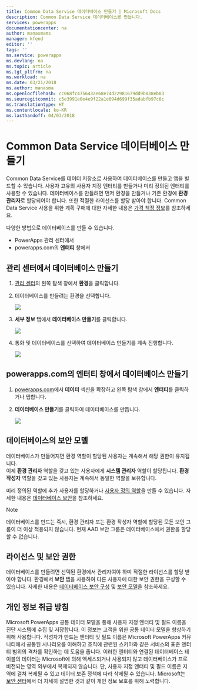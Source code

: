 ```yaml
---
title: Common Data Service 데이터베이스 만들기 | Microsoft Docs
description: Common Data Service 데이터베이스를 만듭니다.
services: powerapps
documentationcenter: na
author: manasmams
manager: kfend
editor: ''
tags: ''
ms.service: powerapps
ms.devlang: na
ms.topic: article
ms.tgt_pltfrm: na
ms.workload: na
ms.date: 03/21/2018
ms.author: manasma
ms.openlocfilehash: cc068fc475643ae68e74d22981679dd9b038eb83
ms.sourcegitcommit: c5e3991e0e4e9f22a1e094d699f35adabfb97c6c
ms.translationtype: HT
ms.contentlocale: ko-KR
ms.lasthandoff: 04/03/2018
---
```

# <a name="create-a-common-data-service-database"></a>Common Data Service 데이터베이스 만들기
Common Data Service를 데이터 저장소로 사용하여 데이터베이스를 만들고 앱을 빌드할 수 있습니다. 사용자 고유의 사용자 지정 엔터티를 만들거나 미리 정의된 엔터티를 사용할 수 있습니다. 데이터베이스를 만들려면 먼저 환경을 만들거나 기존 환경에 **환경 관리자**로 할당되어야 합니다. 또한 적절한 라이선스를 할당 받아야 합니다. Common Data Service 사용을 위한 계획 구매에 대한 자세한 내용은 [가격 책정 정보](pricing-billing-skus.md)를 참조하세요.

다양한 방법으로 데이터베이스를 만들 수 있습니다.

* PowerApps 관리 센터에서
* powerapps.com의 **엔터티** 창에서

## <a name="create-a-database-in-the-admin-center"></a>관리 센터에서 데이터베이스 만들기
1. [관리 센터](https://admin.powerapps.com)의 왼쪽 탐색 창에서 **환경**을 클릭합니다.
    
2. 데이터베이스를 만들려는 환경을 선택합니다.
    
    ![](./media/create-database/environment-list-new.png)

3. **세부 정보** 탭에서 **데이터베이스 만들기**를 클릭합니다. 
    
    ![](./media/create-database/Create-DB-From-Details.png)

4. 통화 및 데이터베이스를 선택하여 데이터베이스 만들기를 계속 진행합니다. 
    
    ![](./media/create-database/DB-Choose-options.png)



## <a name="create-a-database-in-the-entities-pane-of-powerappscom"></a>powerapps.com의 엔터티 창에서 데이터베이스 만들기
1. [powerapps.com](https://web.powerapps.com)에서 **데이터** 섹션을 확장하고 왼쪽 탐색 창에서 **엔터티**를 클릭하거나 탭합니다.

2. **데이터베이스 만들기**를 클릭하여 데이터베이스를 만듭니다.

    ![](./media/create-database/Create-DB-From-Entities.png)


## <a name="security-model-for-the-databases"></a>데이터베이스의 보안 모델
데이터베이스가 만들어지면 환경 역할이 할당된 사용자는 계속해서 해당 권한이 유지됩니다.  
    이제 **환경 관리자** 역할을 갖고 있는 사용자에게 **시스템 관리자** 역할이 할당됩니다. **환경 작성자** 역할을 갖고 있는 사용자는 계속해서 동일한 역할을 보유합니다.

미리 정의된 역할에 추가 사용자를 할당하거나 [사용자 정의 역할][1]을 만들 수 있습니다. 자세한 내용은 [데이터베이스 보안](create-database.md)을 참조하세요.

> [!NOTE]
> 데이터베이스를 만드는 즉시, 환경 관리자 또는 환경 작성자 역할에 할당된 모든 보안 그룹이 더 이상 적용되지 않습니다. 현재 AAD 보안 그룹은 데이터베이스에서 권한을 할당할 수 없습니다.


## <a name="license-and-security-permissions"></a>라이선스 및 보안 권한
데이터베이스를 만들려면 선택된 환경에서 관리자여야 하며 적절한 라이선스를 할당 받아야 합니다. 환경에서 **보안** 탭을 사용하여 다른 사용자에 대한 보안 권한을 구성할 수 있습니다. 자세한 내용은 [데이터베이스 보안 구성](database-security.md) 및 [보안 모델](https://docs.microsoft.c../maker/common-data-service/entity-reference/security-model)을 참조하세요.

## <a name="privacy-notice"></a>개인 정보 취급 방침
Microsoft PowerApps 공통 데이터 모델을 통해 사용자 지정 엔터티 및 필드 이름을 진단 시스템에 수집 및 저장합니다.  이 정보는 고객을 위한 공통 데이터 모델을 향상하기 위해 사용합니다. 작성자가 만드는 엔터티 및 필드 이름은 Microsoft PowerApps 커뮤니티에서 공통된 시나리오를 이해하고 조직에 관련된 스키마와 같은 서비스의 표준 엔터티 범위의 격차를 확인하는 데 도움을 줍니다. 이러한 엔터티와 연결된 데이터베이스 테이블의 데이터는 Microsoft에 의해 액세스되거나 사용되지 않고 데이터베이스가 프로비전되는 영역 외부에서 복제되지 않습니다. 단, 사용자 지정 엔터티 및 필드 이름은 지역에 걸쳐 복제될 수 있고 데이터 보존 정책에 따라 삭제될 수 있습니다. Microsoft는 [보안 센터](https://www.microsoft.com/trustcenter/Privacy/default.aspx)에서 더 자세히 설명한 것과 같이 개인 정보 보호를 위해 노력합니다.


<!--Reference links in article-->
[1]: https://technet.microsoft.com/library/dn531130.aspx
